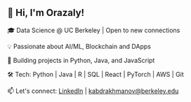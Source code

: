 ## 👋 Hi, I'm Orazaly!

🎓 Data Science @ UC Berkeley | Open to new connections  

💡 Passionate about AI/ML, Blockchain and DApps 

🚀 Building projects in Python, Java, and JavaScript  

🛠️ Tech: Python | Java | R | SQL | React | PyTorch | AWS | Git  

📫 Let's connect: [LinkedIn](https://www.linkedin.com/in/orazaly) | kabdrakhmanov@berkeley.edu
